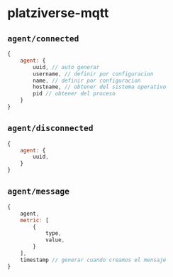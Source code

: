 # platziverse-mqtt

## `agent/connected`

``` js
{
    agent: {
        uuid, // auto generar
        username, // definir por configuracion
        name, // definir por configuracion
        hostname, // obtener del sistema operativo
        pid // obtener del proceso
    }
}
```

## `agent/disconnected`

``` js
{
    agent: {
        uuid, 
    }
}
```

## `agent/message`

``` js
{
    agent,
    metric: [
        {
            type,
            value,
        }
    ],
    timestamp // generar cuando creamos el mensaje
}
```